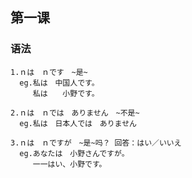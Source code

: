 ## 第一课
### 语法

    1.ｎは　ｎです　~是~
      eg.私は　中国人です。
         私は　　小野です。

    2.ｎは　ｎでは　ありません　~不是~
      eg.私は　日本人では　ありません

    3.ｎは　ｎですが　~是~吗？ 回答：はい／いいえ
      eg.あなたは　小野さんですが。
         一一はい、小野です。
         
